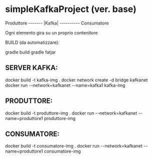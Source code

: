 # simpleKafkaProject (ver. base)
                    
Produttore ------- |Kafka| ---------- Consumatore

Ogni elemento gira su un proprio contenitore


BUILD (da automatizzare):

gradle build 
gradle fatjar


## SERVER KAFKA:

docker build -t kafka-img .
docker network create -d bridge kafkanet
docker run --network=kafkanet --name=kafka1 kafka-img

## PRODUTTORE:

docker build -t produttore-img .
docker run --network=kafkanet --name=produttore1 produttore-img

## CONSUMATORE:

docker build -t consumatore-img .
docker run --network=kafkanet --name=produttore1 consumatore-img

